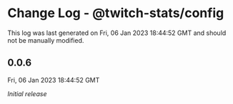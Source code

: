 # Change Log - @twitch-stats/config

This log was last generated on Fri, 06 Jan 2023 18:44:52 GMT and should not be manually modified.

## 0.0.6
Fri, 06 Jan 2023 18:44:52 GMT

_Initial release_

